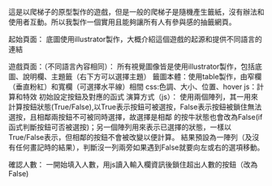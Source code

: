 這是以爬梯子的原型製作的遊戲，但是一般的爬梯子是隨機產生籤紙，沒有辦法和使用者互動。所以我製作一個實用且能夠讓所有人有參與感的抽籤網頁。

起始頁面：
  底圖使用illustrator製作，大概介紹這個遊戲的起源和提供不同語言的連結
  
遊戲頁面：（不同語言內容相同）：
  所有視覺圖像皆是使用illustrator製作，包括底圖、說明欄、主題籤（右下方可以選擇主題）
  籤圖本體：使用table製作，由窄欄（垂直粉紅）和寬欄（可選擇水平線）相間
    css:色調、大小、位置、hover
    js：計算和特效
      初始設定按鈕及對應的函式
    演算方式（js）：
      使用兩個陣列，其一用來計算按鈕狀態(True/False),以True表示按鈕可被選按，False表示按鈕被鎖住無法選按，且相鄰兩按鈕不可被同時選擇，故選擇是相鄰       的按牛狀態也會改為False(if函式判斷按鈕可否被選按)；另一個陣列用來表示已選擇的狀態，一樣以True/False表示，但相鄰的按鈕不會被改變以便計算。
      結果預設為一陣列（及沒有任何畫記時的結果），判斷沒一列兩旁如果遇到False就要向左或右的選項移動。
  
  確認人數：
      一開始填入人數，用js讀入輸入欄資訊後鎖住超出人數的按鈕（改為False)
  
 
